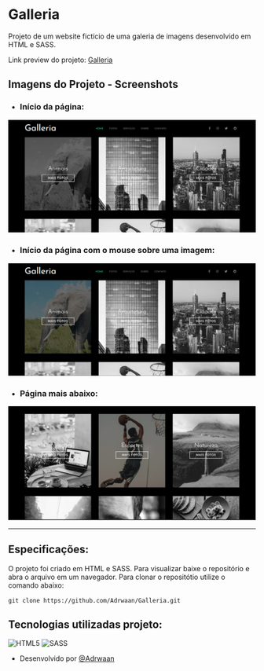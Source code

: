 # Galleria
Projeto de um website fictício de uma galeria de imagens desenvolvido em HTML e SASS.

Link preview do projeto: <a href="https://adrwaan.github.io/Galleria/">Galleria</a>
## Imagens do Projeto - Screenshots
* ### Início da página:
<img src="core/Img (2).png">

* ### Início da página com o mouse sobre uma imagem:
<img src="core/Img (3).png">

* ### Página mais abaixo:
<img src="core/Img (1).png">

<hr>

## Especificações:
O projeto foi criado em HTML e SASS. Para visualizar baixe o repositório e abra o arquivo em um navegador. Para clonar o repositótio utilize o comando abaixo:
```
git clone https://github.com/Adrwaan/Galleria.git
```

## Tecnologias utilizadas projeto:

![HTML5](https://img.shields.io/badge/html5-%23E34F26.svg?style=for-the-badge&logo=html5&logoColor=white)
![SASS](https://img.shields.io/badge/SASS-hotpink.svg?style=for-the-badge&logo=SASS&logoColor=white)

* Desenvolvido por [@Adrwaan](https://github.com/Adrwaan)
